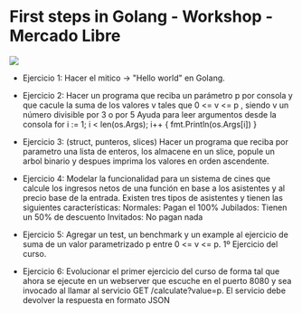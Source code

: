 # First steps in Golang - Workshop - Mercado Libre

<a href="https://www.google.com.ar/search?q=golang+logo&tbm=isch&tbs=rimg:CYhepXHmwxW9IjgvCp_1wauhKzisQbf7J7snWsJLQO90WJHQR5hidettS16c_1K1MtsiwjdbR1EFtVGHhQ_1AqyZCAPfyoSCS8Kn_1Bq6ErOEee9TkbFH7TXKhIJKxBt_1snuydYRH3Dh72_1NqWgqEgmwktA73RYkdBEFdU_1Rbf3ugyoSCRHmGJ1621LXEXQAJ3pYdDG_1KhIJpz8rUy2yLCMR2ZHtCchONHIqEgl1tHUQW1UYeBEG0YAvkZ7aQioSCVD8CrJkIA9_1EfVpun20GLEb&tbo=u&sa=X&ved=0ahUKEwj3_5K_l5zXAhVLk5AKHYJUC_wQ9C8IHw&biw=1440&bih=759&dpr=1#imgrc=_WPpSyIrf4lIiM:"><img src="https://s3.amazonaws.com/kukuruku-co/uploads/images/00/00/04/2015/10/19/1a21718d64.png"/></a>


- Ejercicio 1: 
Hacer el mitico -> "Hello world" en Golang.

- Ejercicio 2: 
Hacer un programa que reciba un parámetro p por consola y que cacule la suma de los valores v tales que 0 <= v <= p , siendo v un número divisible por 3 o por 5
Ayuda para leer argumentos desde la consola
for i := 1; i < len(os.Args); i++ {
    fmt.Println(os.Args[i])
}

- Ejercicio 3: 
(struct, punteros, slices) Hacer un programa que reciba por parametro una lista de enteros, los almacene en un slice, popule un arbol binario y despues imprima los valores en orden ascendente.

- Ejercicio 4: 
Modelar la funcionalidad para un sistema de cines que calcule los ingresos netos de una función en base a los asistentes y al precio base de la entrada. Existen tres tipos de asistentes y tienen las siguientes características:
Normales: Pagan el 100%
Jubilados: Tienen un 50% de descuento
Invitados: No pagan nada

- Ejercicio 5: 
Agregar un test, un benchmark y un example al ejercicio de suma de un valor parametrizado p 
entre 0 <= v <= p.  1º Ejercicio del curso.

- Ejercicio 6: Evolucionar el primer ejercicio del curso de forma tal que ahora se ejecute 
en un webserver que escuche en el puerto 8080 y sea invocado al llamar al servicio 
GET /calculate?value=p. El servicio debe devolver la respuesta en formato JSON
